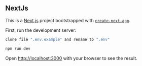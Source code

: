 ## NextJs

This is a [Next.js](https://nextjs.org/) project bootstrapped with [`create-next-app`](https://github.com/vercel/next.js/tree/canary/packages/create-next-app).

First, run the development server:

```bash
clone file ".env.example" and rename to ".env"

npm run dev
```

Open [http://localhost:3000](http://localhost:3000) with your browser to see the result.
